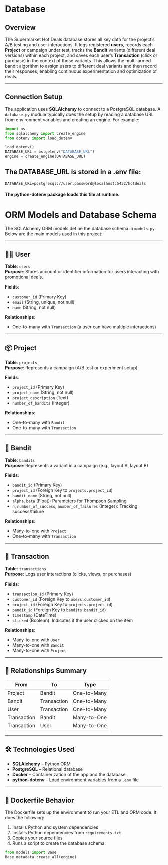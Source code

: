 # Database

## Overview

The Supermarket Hot Deals database stores all key data for the project’s A/B testing and user interactions. It logs registered **users**, records each **Project** or campaign under test, tracks the **Bandit** variants (different deal versions) within each project, and saves each user’s **Transaction** (click or purchase) in the context of those variants. This allows the multi-armed bandit algorithm to assign users to different deal variants and then record their responses, enabling continuous experimentation and optimization of deals.

---

## Connection Setup

The application uses **SQLAlchemy** to connect to a PostgreSQL database. A `database.py` module typically does the setup by reading a database URL from environment variables and creating an engine. For example:

```python
import os
from sqlalchemy import create_engine
from dotenv import load_dotenv

load_dotenv()
DATABASE_URL = os.getenv("DATABASE_URL")
engine = create_engine(DATABASE_URL)
```

## The DATABASE_URL is stored in a .env file:

```pyhton
DATABASE_URL=postgresql://user:password@localhost:5432/hotdeals
```

#### The python-dotenv package loads this file at runtime.

# ORM Models and Database Schema

The SQLAlchemy ORM models define the database schema in `models.py`. Below are the main models used in this project:

---

## 🧑‍💻 User

**Table**: `users`  
**Purpose**: Stores account or identifier information for users interacting with promotional deals.

**Fields**:
- `customer_id` (Primary Key)
- `email` (String, unique, not null)
- `name` (String, not null)

**Relationships**:
- One-to-many with `Transaction` (a user can have multiple interactions)

---

## 📦 Project

**Table**: `projects`  
**Purpose**: Represents a campaign (A/B test or experiment setup)

**Fields**:
- `project_id` (Primary Key)
- `project_name` (String, not null)
- `project_description` (Text)
- `number_of_bandits` (Integer)

**Relationships**:
- One-to-many with `Bandit`
- One-to-many with `Transaction`

---

## 🎰 Bandit

**Table**: `bandits`  
**Purpose**: Represents a variant in a campaign (e.g., layout A, layout B)

**Fields**:
- `bandit_id` (Primary Key)
- `project_id` (Foreign Key to `projects.project_id`)
- `bandit_name` (String, not null)
- `alpha`, `beta` (Float): Parameters for Thompson Sampling
- `n`, `number_of_success`, `number_of_failures` (Integer): Tracking success/failure

**Relationships**:
- Many-to-one with `Project`
- One-to-many with `Transaction`

---

## 🧾 Transaction

**Table**: `transactions`  
**Purpose**: Logs user interactions (clicks, views, or purchases)

**Fields**:
- `transaction_id` (Primary Key)
- `customer_id` (Foreign Key to `users.customer_id`)
- `project_id` (Foreign Key to `projects.project_id`)
- `bandit_id` (Foreign Key to `bandits.bandit_id`)
- `timestamp` (DateTime)
- `clicked` (Boolean): Indicates if the user clicked on the item

**Relationships**:
- Many-to-one with `User`
- Many-to-one with `Bandit`
- Many-to-one with `Project`

---

## 🔄 Relationships Summary

| From        | To           | Type         |
|-------------|--------------|--------------|
| Project     | Bandit       | One-to-Many  |
| Bandit      | Transaction  | One-to-Many  |
| User        | Transaction  | One-to-Many  |
| Transaction | Bandit       | Many-to-One  |
| Transaction | User         | Many-to-One  |

---

## 🛠 Technologies Used

- **SQLAlchemy** – Python ORM
- **PostgreSQL** – Relational database
- **Docker** – Containerization of the app and the database
- **python-dotenv** – Load environment variables from a `.env` file

---

## 🐳 Dockerfile Behavior

The Dockerfile sets up the environment to run your ETL and ORM code. It does the following:

1. Installs Python and system dependencies
2. Installs Python dependencies from `requirements.txt`
3. Copies your source files
4. Runs a script to create the database schema:

```python
from models import Base
Base.metadata.create_all(engine)
